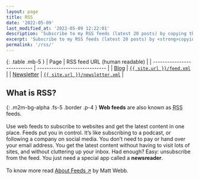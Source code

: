 ```yaml
---
layout: page
title: RSS
date: '2022-05-09'
last_modified_at: '2022-05-09 12:22:01'
description: 'Subscribe to my RSS feeds (latest 20 posts) by copying the URL into your news reader.'
excerpt: 'Subscribe to my RSS feeds (latest 20 posts) by <strong>copying the URL</strong> into your news reader.'
permalink: '/rss/'
---
```

{: .table .mb-5 }
| Page                        | RSS feed URL (human readable) |
| --------------------------- | ----------------------------- |
| [Blog](/blog/)              | <a class="m2m-link" href="{{ site.url }}/feed.xml"><span class="text-break">`{{ site.url }}/feed.xml`</span></a> |
| [Newsletter](/newsletter/)  | <a class="m2m-link" href="{{ site.url }}/newsletter.xml"><span class="text-break">`{{ site.url }}/newsletter.xml`</span></a> |

## What is RSS?

{: .m2m-bg-alpha .fs-5 .border .p-4 }
**Web feeds** are also known as <abbr title="RDF Site Summary or Really Simple Syndication">RSS</abbr> feeds.<br><br>Use web feeds to subscribe to websites and get the latest content in one place. Feeds put you in control. It’s like subscribing to a podcast, or following a company on social media. You don’t need to pay or hand over your email address. You get the latest content without having to visit lots of sites, and without cluttering up your inbox. Had enough? Easy: unsubscribe from the feed. You just need a special app called a **newsreader**.<br><br>To know more read [About Feeds ↗︎](https://aboutfeeds.com/) by Matt Webb.
